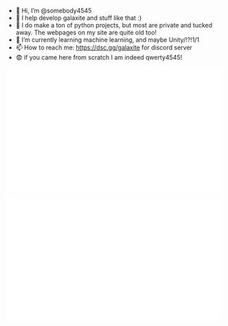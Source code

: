- 👋 Hi, I’m @somebody4545
- 🙂 I help develop galaxite and stuff like that :)
- 🤨 I do make a ton of python projects, but most are private and tucked away. The webpages on my site are quite old too!
- 🌱 I’m currently learning machine learning, and maybe Unity/!?!1/1
- 📫 How to reach me: https://dsc.gg/galaxite for discord server
- 😨 if you came here from scratch I am indeed qwerty4545!

[![My GitHub Language Stats](https://raw.githubusercontent.com/somebody4545/e/master/generated/languages.svg?token=AS37ODWUD54AE4FPRRLUWZLAX6IOG)]()
[![My GitHub Stats (longer)](https://raw.githubusercontent.com/somebody4545/e/af8bd082d29f93a1889216beb512337ab53c0f26/generated/overview.svg?token=AS37ODWNNKWBYZJNXJ2HVNTAX6IRA)]()
<!---
somebody4545/somebody4545 is a ✨ special ✨ repository because its `README.md` (this file) appears on your GitHub profile.
You can click the Preview link to take a look at your changes.
--->
